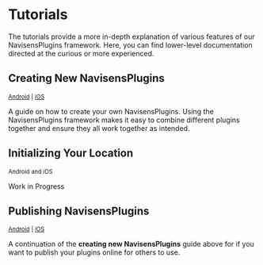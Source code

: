 # Tutorials

The tutorials provide a more in-depth explanation of various features of our NavisensPlugins framework. Here, you can find lower-level documentation directed at the curious or more experienced.

## Creating New NavisensPlugins

<sup>[Android](/Tutorials/creating-navisensplugins.Android.md) | [iOS](/Tutorials/creating-navisensplugins.iOS.md)</sup>

A guide on how to create your own NavisensPlugins. Using the NavisensPlugins framework makes it easy to combine different plugins together and ensure they all work together as intended.

## Initializing Your Location

<sup>Android and iOS</sup>

Work in Progress

## Publishing NavisensPlugins

<sup>[Android](/Tutorials/publishing-navisensplugins.Android.md) | [iOS](/Tutorials/publishing-navisensplugins.iOS.md)</sup>

A continuation of the **creating new NavisensPlugins** guide above for if you want to publish your plugins online for others to use.

